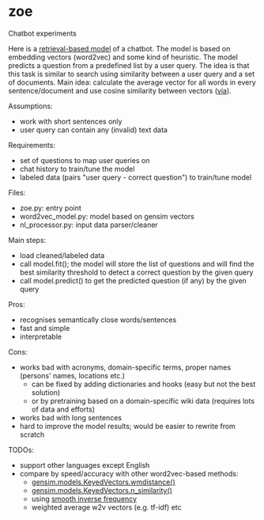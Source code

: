 # zoe
Chatbot experiments

Here is a [retrieval-based model](http://www.wildml.com/2016/04/deep-learning-for-chatbots-part-1-introduction/) of a chatbot. 
The model is based on embedding vectors (word2vec) and some kind of heuristic. 
The model predicts a question from a predefined list by a user query. 
The idea is that this task is similar to search using similarity between a user query and a set of documents.
Main idea: calculate the average vector for all words in every sentence/document and use cosine similarity between vectors 
([via](https://stackoverflow.com/questions/22129943/how-to-calculate-the-sentence-similarity-using-word2vec-model-of-gensim-with-pyt)).

Assumptions: 
- work with short sentences only
- user query can contain any (invalid) text data

Requirements:
- set of questions to map user queries on
- chat history to train/tune the model
- labeled data (pairs "user query - correct question") to train/tune model

Files:
- zoe.py: entry point
- word2vec_model.py: model based on gensim vectors
- nl_processor.py: input data parser/cleaner

Main steps:
- load cleaned/labeled data
- call model.fit(); the model will store the list of questions and will find the best similarity threshold to detect a correct question by the given query
- call model.predict() to get the predicted question (if any) by the given query

Pros:
- recognises semantically close words/sentences
- fast and simple
- interpretable

Cons:
- works bad with acronyms, domain-specific terms, proper names (persons' names, locations etc.)
  - can be fixed by adding dictionaries and hooks (easy but not the best solution)
  - or by pretraining based on a domain-specific wiki data (requires lots of data and efforts)
- works bad with long sentences
- hard to improve the model results; would be easier to rewrite from scratch

TODOs:
- support other languages except English
- compare by speed/accuracy with other word2vec-based methods:
  - [gensim.models.KeyedVectors.wmdistance()](https://radimrehurek.com/gensim/models/keyedvectors.html)
  - [gensim.models.KeyedVectors.n_similarity()](https://radimrehurek.com/gensim/models/keyedvectors.html)
  - using [smooth inverse frequency](https://github.com/peter3125/sentence2vec)
  - weighted average w2v vectors (e.g. tf-idf) etc
